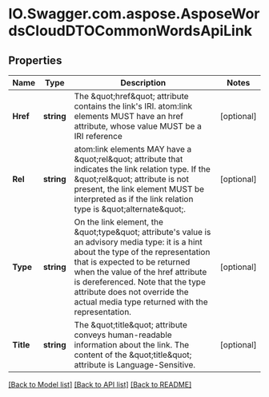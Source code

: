 # IO.Swagger.com.aspose.AsposeWordsCloudDTOCommonWordsApiLink
## Properties

Name | Type | Description | Notes
------------ | ------------- | ------------- | -------------
**Href** | **string** | The \&quot;href\&quot; attribute contains the link&#39;s IRI. atom:link elements MUST  have an href attribute, whose value MUST be a IRI reference | [optional] 
**Rel** | **string** | atom:link elements MAY have a \&quot;rel\&quot; attribute that indicates the link  relation type.  If the \&quot;rel\&quot; attribute is not present, the link  element MUST be interpreted as if the link relation type is \&quot;alternate\&quot;. | [optional] 
**Type** | **string** | On the link element, the \&quot;type\&quot; attribute&#39;s value is an advisory  media type: it is a hint about the type of the representation that is  expected to be returned when the value of the href attribute is  dereferenced.  Note that the type attribute does not override the  actual media type returned with the representation. | [optional] 
**Title** | **string** | The \&quot;title\&quot; attribute conveys human-readable information about the  link.  The content of the \&quot;title\&quot; attribute is Language-Sensitive. | [optional] 

[[Back to Model list]](../README.md#documentation-for-models) [[Back to API list]](../README.md#documentation-for-api-endpoints) [[Back to README]](../README.md)

